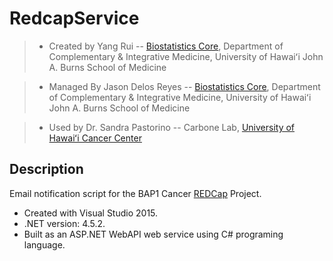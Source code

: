 # RedcapService
>- Created by Yang Rui 
    -- [Biostatistics Core](http://biostat.jabsom.hawaii.edu), Department of Complementary & Integrative Medicine, University of Hawaiʻi John A. Burns School of Medicine

>- Managed By Jason Delos Reyes 
    -- [Biostatistics Core](http://biostat.jabsom.hawaii.edu), Department of Complementary & Integrative Medicine, University of Hawaiʻi John A. Burns School of Medicine

>- Used by Dr. Sandra Pastorino 
    -- Carbone Lab, [University of Hawaiʻi Cancer Center](http://uhcancercenter.org)

## Description
Email notification script for the BAP1 Cancer [REDCap](http://projectredcap.org) Project.
- Created with Visual Studio 2015.
- .NET version: 4.5.2.
- Built as an ASP.NET WebAPI web service using C# programing language.
